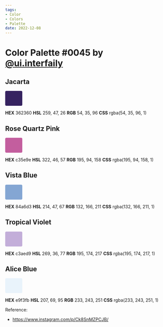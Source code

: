 ```yaml
---
tags:
- Color
- Colors
- Palette
date: 2022-12-08
---
```


# Color Palette #0045 by [@ui.interfaily](https://www.instagram.com/ui.interfaily/)

## Jacarta

<span style="display:inline-block;vertical-align:baseline;text-decoration:none;white-space:nowrap;font-size:24px;line-height:36px;background-color:rgba(54,35,96,1);padding:6px 24px;border-radius:4px">
&nbsp;
</span>



**HEX** 362360
**HSL** 259, 47, 26
**RGB** 54, 35, 96
**CSS** rgba(54, 35, 96, 1)



## Rose Quartz Pink

<span style="display:inline-block;vertical-align:baseline;text-decoration:none;white-space:nowrap;font-size:24px;line-height:36px;background-color:rgba(195,94,158,1);padding:6px 24px;border-radius:4px">
&nbsp;
</span>



**HEX** c35e9e
**HSL** 322, 46, 57
**RGB** 195, 94, 158
**CSS** rgba(195, 94, 158, 1)



## Vista Blue

<span style="display:inline-block;vertical-align:baseline;text-decoration:none;white-space:nowrap;font-size:24px;line-height:36px;background-color:rgba(132,166,211,1);padding:6px 24px;border-radius:4px">
&nbsp;
</span>



**HEX** 84a6d3
**HSL** 214, 47, 67
**RGB** 132, 166, 211
**CSS** rgba(132, 166, 211, 1)



## Tropical Violet

<span style="display:inline-block;vertical-align:baseline;text-decoration:none;white-space:nowrap;font-size:24px;line-height:36px;background-color:rgba(195,174,217,1);padding:6px 24px;border-radius:4px">
&nbsp;
</span>



**HEX** c3aed9
**HSL** 269, 36, 77
**RGB** 195, 174, 217
**CSS** rgba(195, 174, 217, 1)



## Alice Blue

<span style="display:inline-block;vertical-align:baseline;text-decoration:none;white-space:nowrap;font-size:24px;line-height:36px;background-color:rgba(233,243,251,1);padding:6px 24px;border-radius:4px">
&nbsp;
</span>



**HEX** e9f3fb
**HSL** 207, 69, 95
**RGB** 233, 243, 251
**CSS** rgba(233, 243, 251, 1)



Reference:

- https://www.instagram.com/p/Ck8SnMZPCJB/